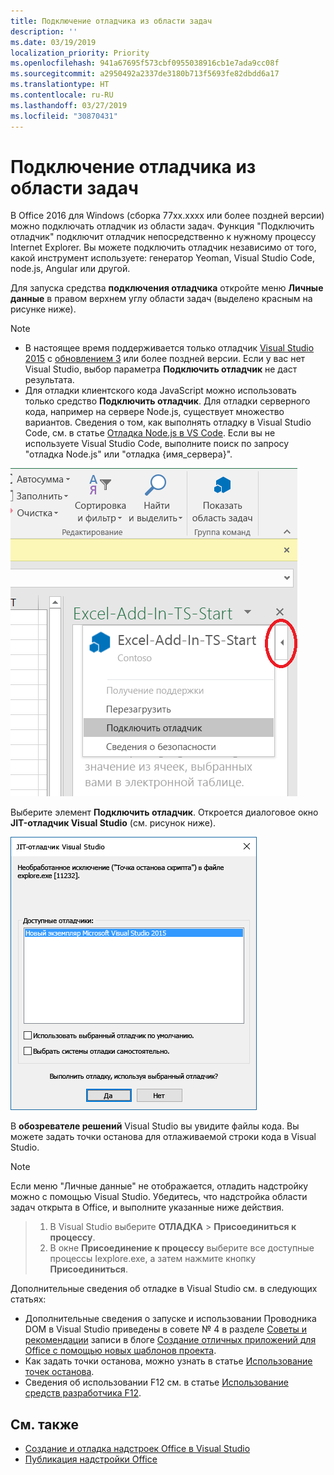 ```yaml
---
title: Подключение отладчика из области задач
description: ''
ms.date: 03/19/2019
localization_priority: Priority
ms.openlocfilehash: 941a67695f573cbf0955038916cb1e7ada9cc08f
ms.sourcegitcommit: a2950492a2337de3180b713f5693fe82dbdd6a17
ms.translationtype: HT
ms.contentlocale: ru-RU
ms.lasthandoff: 03/27/2019
ms.locfileid: "30870431"
---
```

# <a name="attach-a-debugger-from-the-task-pane"></a>Подключение отладчика из области задач

В Office 2016 для Windows (сборка 77xx.xxxx или более поздней версии) можно подключать отладчик из области задач. Функция "Подключить отладчик" подключит отладчик непосредственно к нужному процессу Internet Explorer. Вы можете подключить отладчик независимо от того, какой инструмент используете: генератор Yeoman, Visual Studio Code, node.js, Angular или другой. 

Для запуска средства **подключения отладчика** откройте меню **Личные данные** в правом верхнем углу области задач (выделено красным на рисунке ниже).   

> [!NOTE]
> - В настоящее время поддерживается только отладчик [Visual Studio 2015](https://www.visualstudio.com/downloads/) с [обновлением 3](https://msdn.microsoft.com/library/mt752379.aspx) или более поздней версии. Если у вас нет Visual Studio, выбор параметра **Подключить отладчик** не даст результата.   
> - Для отладки клиентского кода JavaScript можно использовать только средство **Подключить отладчик**. Для отладки серверного кода, например на сервере Node.js, существует множество вариантов. Сведения о том, как выполнять отладку в Visual Studio Code, см. в статье [Отладка Node.js в VS Code](https://code.visualstudio.com/docs/nodejs/nodejs-debugging). Если вы не используете Visual Studio Code, выполните поиск по запросу "отладка Node.js" или "отладка {имя_сервера}".

![Снимок экрана: меню подключения отладчика](../images/attach-debugger.png)

Выберите элемент **Подключить отладчик**. Откроется диалоговое окно **JIT-отладчик Visual Studio** (см. рисунок ниже). 

![Снимок экрана: JIT-отладчик Visual Studio](../images/visual-studio-debugger.png)

В **обозревателе решений** Visual Studio вы увидите файлы кода.   Вы можете задать точки останова для отлаживаемой строки кода в Visual Studio.

> [!NOTE]
> Если меню "Личные данные" не отображается, отладить надстройку можно с помощью Visual Studio. Убедитесь, что надстройка области задач открыта в Office, и выполните указанные ниже действия.

> 1. В Visual Studio выберите **ОТЛАДКА** > **Присоединиться к процессу**.
> 2. В окне **Присоединение к процессу** выберите все доступные процессы Iexplore.exe, а затем нажмите кнопку **Присоединиться**.

Дополнительные сведения об отладке в Visual Studio см. в следующих статьях:

-   Дополнительные сведения о запуске и использовании Проводника DOM в Visual Studio приведены в совете № 4 в разделе [Советы и рекомендации](https://blogs.msdn.microsoft.com/officeapps/2013/04/16/building-great-looking-apps-for-office-using-the-new-project-templates/#tips_tricks) записи в блоге [Создание отличных приложений для Office с помощью новых шаблонов проекта](https://blogs.msdn.microsoft.com/officeapps/2013/04/16/building-great-looking-apps-for-office-using-the-new-project-templates).
-   Как задать точки останова, можно узнать в статье [Использование точек останова](/visualstudio/debugger/using-breakpoints?view=vs-2015).
-   Сведения об использовании F12 см. в статье [Использование средств разработчика F12](/previous-versions/windows/internet-explorer/ie-developer/samples/bg182326(v=vs.85)).

## <a name="see-also"></a>См. также

- [Создание и отладка надстроек Office в Visual Studio](../develop/create-and-debug-office-add-ins-in-visual-studio.md)
- [Публикация надстройки Office](../publish/publish.md)
